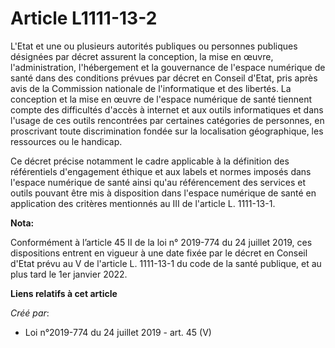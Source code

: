 # Article L1111-13-2

L'Etat et une ou plusieurs autorités publiques ou personnes publiques désignées par décret assurent la conception, la mise en
œuvre, l'administration, l'hébergement et la gouvernance de l'espace numérique de santé dans des conditions prévues par
décret en Conseil d'Etat, pris après avis de la Commission nationale de l'informatique et des libertés. La conception et la
mise en œuvre de l'espace numérique de santé tiennent compte des difficultés d'accès à internet et aux outils informatiques
et dans l'usage de ces outils rencontrées par certaines catégories de personnes, en proscrivant toute discrimination fondée
sur la localisation géographique, les ressources ou le handicap.

Ce décret précise notamment le cadre applicable à la définition des référentiels d'engagement éthique et aux labels et normes
imposés dans l'espace numérique de santé ainsi qu'au référencement des services et outils pouvant être mis à disposition dans
l'espace numérique de santé en application des critères mentionnés au III de l'article L. 1111-13-1.

**Nota:**

Conformément à l’article 45 II de la loi n° 2019-774 du 24 juillet 2019, ces dispositions entrent en vigueur à une date fixée
par le décret en Conseil d'Etat prévu au V de l'article L. 1111-13-1 du code de la santé publique, et au plus tard le 1er
janvier 2022.

**Liens relatifs à cet article**

_Créé par_:

  - Loi n°2019-774 du 24 juillet 2019 - art. 45 (V)
